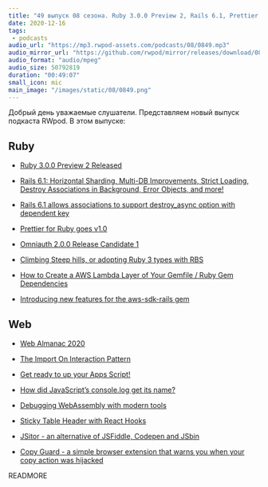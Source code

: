 ```yaml
---
title: "49 выпуск 08 сезона. Ruby 3.0.0 Preview 2, Rails 6.1, Prettier 1.0 for Ruby, Web Almanac 2020, JSitor, Copy Guard и прочее"
date: 2020-12-16
tags:
 - podcasts
audio_url: "https://mp3.rwpod-assets.com/podcasts/08/0849.mp3"
audio_mirror_url: "https://github.com/rwpod/mirror/releases/download/08.49/0849.mp3"
audio_format: "audio/mpeg"
audio_size: 50792819
duration: "00:49:07"
small_icon: mic
main_image: "/images/static/08/0849.png"
---
```


Добрый день уважаемые слушатели. Представляем новый выпуск подкаста RWpod. В этом выпуске:

## Ruby

 - [Ruby 3.0.0 Preview 2 Released](https://www.ruby-lang.org/en/news/2020/12/08/ruby-3-0-0-preview2-released/)
 - [Rails 6.1: Horizontal Sharding, Multi-DB Improvements, Strict Loading, Destroy Associations in Background, Error Objects, and more!](https://weblog.rubyonrails.org/2020/12/9/Rails-6-1-0-release/)
 - [Rails 6.1 allows associations to support destroy_async option with dependent key](https://bigbinary.com/blog/rails-6-1-allows-associations-to-support-destroy_async-option-with-dependent-key)
 - [Prettier for Ruby goes v1.0](https://prettier.io/blog/2020/12/11/plugin-ruby-1.0.html)
 - [Omniauth 2.0.0 Release Candidate 1](https://github.com/omniauth/omniauth/releases/tag/v2.0.0-rc1)


 - [Climbing Steep hills, or adopting Ruby 3 types with RBS](https://evilmartians.com/chronicles/climbing-steep-hills-or-adopting-ruby-types)
 - [How to Create a AWS Lambda Layer of Your Gemfile / Ruby Gem Dependencies](https://dev.to/peterc/how-to-create-a-aws-lambda-layer-of-your-gemfile-ruby-gem-dependencies-1gfj)
 - [Introducing new features for the aws-sdk-rails gem](https://aws.amazon.com/blogs/developer/introducing-new-features-for-the-aws-sdk-rails-gem/)

## Web

 - [Web Almanac 2020](https://almanac.httparchive.org/en/2020/)
 - [The Import On Interaction Pattern](https://addyosmani.com/blog/import-on-interaction/)
 - [Get ready to up your Apps Script!](https://developers.googleblog.com/2020/12/get-ready-to-up-your-apps-script.html)
 - [How did JavaScript’s console.log get its name?](https://jshakespeare.com/javascript-console-log-etymology/)


 - [Debugging WebAssembly with modern tools](https://developers.google.com/web/updates/2020/12/webassembly)
 - [Sticky Table Header with React Hooks](https://webup.org/blog/sticky-header-table-with-react-hooks/)
 - [JSitor - an alternative of JSFiddle, Codepen and JSbin](https://jsitor.com/)
 - [Copy Guard - a simple browser extension that warns you when your copy action was hijacked](https://github.com/roedesh/copyguard)

READMORE
